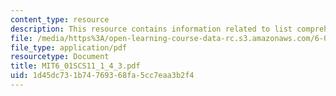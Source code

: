 ```yaml
---
content_type: resource
description: This resource contains information related to list comprehensions.
file: /media/https%3A/open-learning-course-data-rc.s3.amazonaws.com/6-01sc-introduction-to-electrical-engineering-and-computer-science-i-spring-2011/1d45dc731b74769368fa5cc7eaa3b2f4_MIT6_01SCS11_1_4_3.pdf
file_type: application/pdf
resourcetype: Document
title: MIT6_01SCS11_1_4_3.pdf
uid: 1d45dc73-1b74-7693-68fa-5cc7eaa3b2f4
---
```

